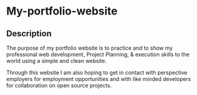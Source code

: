 # My-portfolio-website

## Description

The purpose of my portfolio website is to practice and to show my professional web development, Project Planning, & execution skills to the world using a simple and clean website.

Through this website I am also hoping to get in contact with perspective employers for employment opportunities and with like minded developers for collaboration on open source projects.
